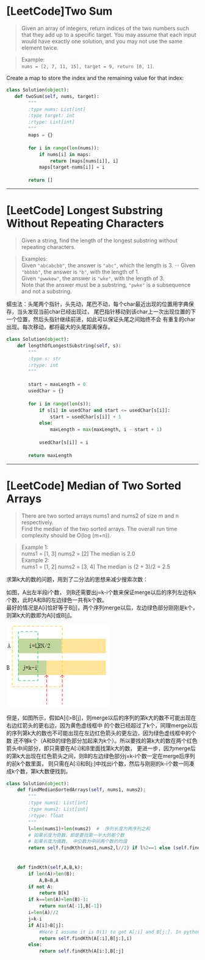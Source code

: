 # [LeetCode]Two Sum
> Given an array of integers, return indices of the two numbers such that they add up to a specific target.
You may assume that each input would have exactly one solution, and you may not use the same element twice.  

> Example:   
`nums = [2, 7, 11, 15], target = 9, return [0, 1]`.

Create a map to store the index and the remaining value for that index:
```python
class Solution(object):
   def twoSum(self, nums, target):
        """
        :type nums: List[int]
        :type target: int
        :rtype: List[int]
        """
        maps = {}

        for i in range(len(nums)):
            if nums[i] in maps:
                return [maps[nums[i]], i]
            maps[target-nums[i]] = i

        return []
```
---
# [LeetCode] Longest Substring Without Repeating Characters
> Given a string, find the length of the longest substring without repeating characters.

> Examples:  
> Given `"abcabcbb"`, the answer is `"abc"`, which the length is 3.  ···
> Given `"bbbbb"`, the answer is `"b"`, with the length of 1.  
> Given `"pwwkew"`, the answer is `"wke"`, with the length of 3.   
Note that the answer must be a substring, `"pwke"` is a subsequence and not a substring.

蠕虫法：头尾两个指针，头先动，尾巴不动，每个char最近出现的位置用字典保存，当头发现当前char已经出现过，
尾巴指针移动到该char上一次出现位置的下一个位置，然后头指针继续前进，如此可以保证头尾之间始终不会
有重复的char出现。每次移动，都将最大的头尾距离保存。

```python
class Solution(object):
    def lengthOfLongestSubstring(self, s):
        """
        :type s: str
        :rtype: int
        """
        
        start = maxLength = 0
        usedChar = {}
        
        for i in range(len(s)):
            if s[i] in usedChar and start <= usedChar[s[i]]:
                start = usedChar[s[i]] + 1
            else:
                maxLength = max(maxLength, i - start + 1)

            usedChar[s[i]] = i

        return maxLength
```
---
# [LeetCode] Median of Two Sorted Arrays
> There are two sorted arrays nums1 and nums2 of size m and n respectively.  
Find the median of the two sorted arrays. The overall run time complexity should be O(log (m+n)).

> Example 1:  
nums1 = [1, 3]
nums2 = [2]
The median is 2.0  
Example 2:  
nums1 = [1, 2]
nums2 = [3, 4]
The median is (2 + 3)/2 = 2.5

求第k大的数的问题，用到了二分法的思想来减少搜索次数：  

如图，A出左半段i个数， 则B还需要出j=k-i个数来保证merge以后的序列左边有k个数，此时A和B的左边绿色一共有k个数。  
最好的情况是A[i]恰好等于B[j]，两个序列merge以后，左边绿色部分刚刚是k个，则第k大的数即为A[i]或B[j]。

![i1.png](https://raw.githubusercontent.com/ytnmgg/notebooks/master/algorithms/image/i1.PNG)

但是，如图所示，假如A[i]>B[j]，则merge以后的序列的第k大的数不可能出现在右边红箭头的更右边，因为黄色虚线框中
的个数已经超过了k个，同理merge以后的序列第k大的数也不可能出现在左边红色箭头的更左边，因为绿色虚线框中的个数
还不够k个（A和B的绿色部分加起来为k个）。所以要找的第k大的数在两个红色箭头中间部分，即只需要在A[:i]和B里面找第k大的数，
更进一步，因为merge后的第k大出现在红色箭头之间，则B的左边绿色部分j=k-i个数一定在merge后序列的前k个数里面，
则只需在A[:i]和B[j:]中找出i个数，然后与刚刚的k-i个数一同凑成k个数，第k大数便找到。

```python
class Solution(object):
    def findMedianSortedArrays(self, nums1, nums2):
        """
        :type nums1: List[int]
        :type nums2: List[int]
        :rtype: float
        """
        l=len(nums1)+len(nums2)  #  序列长度为两序列之和
        # 如果长度为奇数，即是要找第一半大的那个数
        # 如果长度为偶数， 中位数为中间两个数的均值
        return self.findKth(nums1,nums2,l//2) if l%2==1 else (self.findKth(nums1,nums2,l//2-1)+self.findKth(nums1,nums2,l//2))/2.0
            
            
    def findKth(self,A,B,k):
        if len(A)>len(B):
            A,B=B,A
        if not A:
            return B[k]
        if k==len(A)+len(B)-1:
            return max(A[-1],B[-1])
        i=len(A)//2
        j=k-i
        if A[i]>B[j]:
            #Here I assume it is O(1) to get A[:i] and B[j:]. In python, it's not but in cpp it is.
            return self.findKth(A[:i],B[j:],i)
        else:
            return self.findKth(A[i:],B[:j]
```
